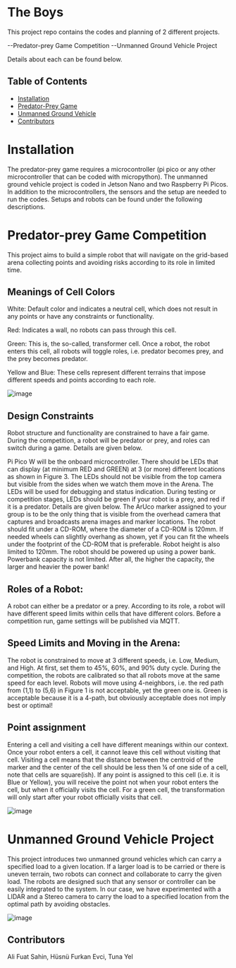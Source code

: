 # The Boys

This project repo contains the codes and planning of 2 different projects.

--Predator-prey Game Competition
--Unmanned Ground Vehicle Project

Details about each can be found below.

## Table of Contents

- [Installation](#installation)
- [Predator-Prey Game](#ME461)
- [Unmanned Ground Vehicle](#ME462)
- [Contributors](#contributors)

# Installation

The predator-prey game requires a microcontroller (pi pico or any other microcontroller that can be coded with micropython). The unmanned ground vehicle project is coded in Jetson Nano and two Raspberry Pi Picos. In addition to the microcontrollers, the sensors and the setup are needed to run the codes. Setups and robots can be found under the following descriptions.

# Predator-prey Game Competition

This project aims to build a simple robot that will navigate on the grid-based arena collecting points and avoiding risks according to its role in limited time. 


## Meanings of Cell Colors
White: Default color and indicates a neutral cell, which does not result in any points or have any constraints or functionality.

Red: Indicates a wall, no robots can pass through this cell.

Green: This is, the so-called, transformer cell. Once a robot, the robot enters this cell, all robots will toggle roles, i.e. predator becomes prey, and the prey becomes predator.

Yellow and Blue: These cells represent different terrains that impose different speeds and points according to each role.

![image](https://github.com/alifuatsahin/TheBoys/assets/123699292/cad642ac-5037-4b41-856b-76156fa010cc)

## Design Constraints

Robot structure and functionality are constrained to have a fair game. During the competition, a robot will be predator or prey, and roles can switch during a game. Details are given below.

Pi Pico W will be the onboard microcontroller. There should be LEDs that can display (at minimum RED and GREEN) at 3 (or more) different locations as shown in Figure 3. The LEDs should not be visible from the top camera but visible from the sides when we watch them move in the Arena. The LEDs will be used for debugging and status indication. During testing or competition stages, LEDs should be green if your robot is a prey, and red if it is a predator. Details are given below.
The ArUco marker assigned to your group is to be the only thing that is visible from the overhead camera that captures and broadcasts arena images and marker locations.
The robot should fit under a CD-ROM, where the diameter of a CD-ROM is 120mm.  If needed wheels can slightly overhang as shown, yet if you can fit the wheels under the footprint of the CD-ROM that is preferable. Robot height is also limited to 120mm.
The robot should be powered up using a power bank. Powerbank capacity is not limited. After all, the higher the capacity, the larger and heavier the power bank!


## Roles of a Robot:
A robot can either be a predator or a prey. According to its role, a robot will have different speed limits within cells that have different colors. Before a competition run, game settings will be published via MQTT. 

## Speed Limits and Moving in the Arena:
The robot is constrained to move at 3 different speeds, i.e. Low, Medium, and High. At first, set them to 45%, 60%, and 90% duty cycle. During the competition, the robots are calibrated so that all robots move at the same speed for each level.
Robots will move using 4-neighbors, i.e. the red path from (1,1) to (5,6) in Figure 1 is not acceptable, yet the green one is. Green is acceptable because it is a 4-path, but obviously  acceptable does not imply best or optimal!

## Point assignment
Entering a cell and visiting a cell have different meanings within our context.
Once your robot enters a cell, it cannot leave this cell without visiting that cell. Visiting a cell means that the distance between the centroid of the marker and the center of the cell should be less then ¼ of one side of a cell, note that cells are square(ish). If any point is assigned to this cell (i.e. it is Blue or Yellow), you will receive the point not when your robot enters the cell, but when it officially visits the cell. 
For a green cell, the transformation will only start after your robot officially visits that cell.

![image](https://github.com/alifuatsahin/TheBoys/assets/123699292/bffcd88e-ab87-424c-9b2e-ff6e85e49681)

# Unmanned Ground Vehicle Project

This project introduces two unmanned ground vehicles which can carry a specified load to a given location. If a larger load is to be carried or there is uneven terrain, two robots can connect and collaborate to carry the given load. The robots are designed such that any sensor or controller can be easily integrated to the system. In our case, we have experimented with a LIDAR and a Stereo camera to carry the load to a specified location from the optimal path by avoiding obstacles.

![image](https://github.com/alifuatsahin/TheBoys/assets/123699292/64569bbd-cbfa-4941-98f4-7ef43bd4ba40)

## Contributors
Ali Fuat Sahin,
Hüsnü Furkan Evci,
Tuna Yel
